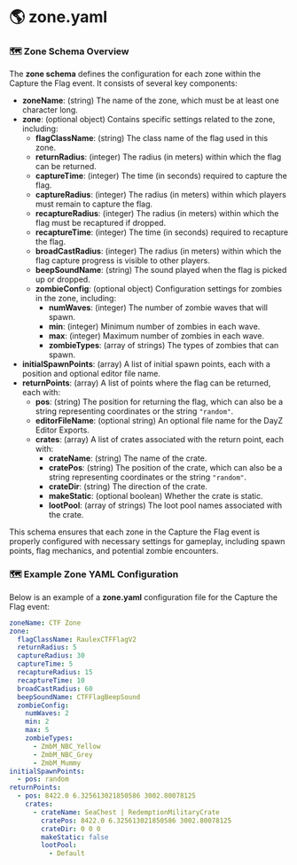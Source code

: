 # 🌎 zone.yaml

### 🗺️ Zone Schema Overview

The **zone schema** defines the configuration for each zone within the Capture the Flag event. It consists of several key components:

* **zoneName**: (string) The name of the zone, which must be at least one character long.
* **zone**: (optional object) Contains specific settings related to the zone, including:
  * **flagClassName**: (string) The class name of the flag used in this zone.
  * **returnRadius**: (integer) The radius (in meters) within which the flag can be returned.
  * **captureTime**: (integer) The time (in seconds) required to capture the flag.
  * **captureRadius**: (integer) The radius (in meters) within which players must remain to capture the flag.
  * **recaptureRadius**: (integer) The radius (in meters) within which the flag must be recaptured if dropped.
  * **recaptureTime**: (integer) The time (in seconds) required to recapture the flag.
  * **broadCastRadius**: (integer) The radius (in meters) within which the flag capture progress is visible to other players.&#x20;
  * **beepSoundName**: (string) The sound played when the flag is picked up or dropped.
  * **zombieConfig**: (optional object) Configuration settings for zombies in the zone, including:
    * **numWaves**: (integer) The number of zombie waves that will spawn.
    * **min**: (integer) Minimum number of zombies in each wave.
    * **max**: (integer) Maximum number of zombies in each wave.
    * **zombieTypes**: (array of strings) The types of zombies that can spawn.
* **initialSpawnPoints**: (array) A list of initial spawn points, each with a position and optional editor file name.
* **returnPoints**: (array) A list of points where the flag can be returned, each with:
  * **pos**: (string) The position for returning the flag, which can also be a string representing coordinates or the string `"random"`.
  * **editorFileName**: (optional string) An optional file name for the DayZ Editor Exports.
  * **crates**: (array) A list of crates associated with the return point, each with:
    * **crateName**: (string) The name of the crate.
    * **cratePos**: (string) The position of the crate, which can also be a string representing coordinates or the string `"random"`.
    * **crateDir**: (string) The direction of the crate.
    * **makeStatic**: (optional boolean) Whether the crate is static.
    * **lootPool**: (array of strings) The loot pool names associated with the crate.

This schema ensures that each zone in the Capture the Flag event is properly configured with necessary settings for gameplay, including spawn points, flag mechanics, and potential zombie encounters.

### 🗺️ Example Zone YAML Configuration

Below is an example of a **zone.yaml** configuration file for the Capture the Flag event:

```yaml
zoneName: CTF Zone
zone:
  flagClassName: RaulexCTFFlagV2
  returnRadius: 5
  captureRadius: 30
  captureTime: 5
  recaptureRadius: 15
  recaptureTime: 10
  broadCastRadius: 60
  beepSoundName: CTFFlagBeepSound
  zombieConfig:
    numWaves: 2
    min: 2
    max: 5
    zombieTypes:
      - ZmbM_NBC_Yellow
      - ZmbM_NBC_Grey
      - ZmbM_Mummy
initialSpawnPoints:
  - pos: random
returnPoints:
  - pos: 8422.0 6.325613021850586 3002.80078125
    crates:
      - crateName: SeaChest | RedemptionMilitaryCrate
        cratePos: 8422.0 6.325613021850586 3002.80078125
        crateDir: 0 0 0
        makeStatic: false
        lootPool:
          - Default
```
